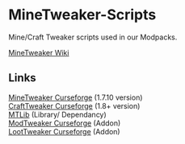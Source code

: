 # MineTweaker-Scripts
Mine/Craft Tweaker scripts used in our Modpacks.


[MineTweaker Wiki](http://minetweaker3.powerofbytes.com/wiki/Main_Page)

## Links

[MineTweaker Curseforge](https://minecraft.curseforge.com/projects/minetweaker3) (1.7.10 version)  
[CraftTweaker Curseforge](https://minecraft.curseforge.com/projects/crafttweaker) (1.8+ version)  
[MTLib](https://minecraft.curseforge.com/projects/mtlib) (Library/ Dependancy)   
[ModTweaker Curseforge](https://minecraft.curseforge.com/projects/modtweaker) (Addon)  
[LootTweaker Curseforge](https://minecraft.curseforge.com/projects/loottweaker) (Addon)  

